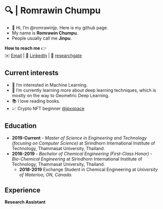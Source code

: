 # 🔍 | Romrawin Chumpu

- 👋 Hi, I’m @romrawinjp. Here is my github page.
- My name is **Romrawin Chumpu**.
- People usually call me **Jinpu**.

**How to reach me** 👉    
✉️ [Email](mailto:m6222040393@g.siit.tu.ac.th) | 📘 [LinkedIn](https://www.linkedin.com/in/romrawin-chumpu/) | 📰 [researchgate](https://www.researchgate.net/profile/Romrawin-Chumpu)

## Current interests

- 👀 I’m interested in Machine Learning.
- 🌱 I’m currently learning more about deep learning techniques, which is mostly on the way to Geometric Deep Learning.
- 📚 I love reading books.
- 📈 Crypto NFT beginner [@jpxspace](https://www.instagram.com/jpxspace)

## Education

- **2019-Current** - _Master of Science in Engineering and Technology (focusing on Computer Science)_ at Sirindhorn International Institute of Technology, Thammasat University, Thailand.
- **2016-2019** - _Bachelor of Chemical Engineering (First-Class Honor) - Bio-Chemical Engineering_ at Sirindhorn International Institute of Technology, Thammasat University, Thailand.
  - **2018-2019** Exchange Student in Chemical Engineering at _University of Waterloo, ON, Canada._

## Experience

**Research Assistant**
